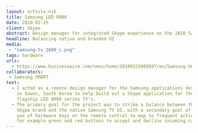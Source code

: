 ```yaml
---
layout: article.njk
title: Samsung LED 8000
date: 2010-02-25
client: Skype
abstract: Design manager for integrated Skype experience on the 2010 Samsung range of smart TV's
headline: Balancing native and branded UI
media: 
 - "samsung-tv_1600_c.png"
tags: hardware
urls:
  - https://www.businesswire.com/news/home/20100225005697/en/Samsung-Unveil-Broadband-HDTVs-Embedded-Skype-Capability
collaborators:
 - Samsung SMART
text:
  - I acted as a remote design manager for the Samsung applications design team 
    in Suwon, South Korea to help build out a Skype application for their 
    flagship LED 8000 series TV's.
  - The primary goal for the project was to strike a balance between the 
    Skype brand and the native Samsung TV UI, with a secondary goal of making 
    use of hardware keys on the remote control to map to frequent actions — 
    for example green and red buttons to accept and decline incoming calls.
---
```

